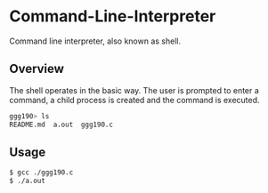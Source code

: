 # Command-Line-Interpreter

Command line interpreter, also known as shell.

## Overview

The shell operates in the basic way. The user is prompted to enter a command, a child process is created and the command is executed.

```bash
ggg190> ls
README.md  a.out  ggg190.c
```

## Usage

```bash
$ gcc ./ggg190.c
$ ./a.out
```
